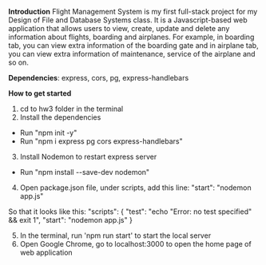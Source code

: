 **Introduction**
Flight Management System is my first full-stack project for my Design of File and Database Systems class. It is a Javascript-based web application that allows users to view, create, update and delete any information about flights, boarding and airplanes. For example, in boarding tab, you can view extra information of the boarding gate and in airplane tab, you can view extra information of maintenance, service of the airplane and so on.

**Dependencies**: express, cors, pg, express-handlebars

**How to get started**
1. cd to hw3 folder in the terminal
2. Install the dependencies
- Run "npm init -y"
- Run "npm i express pg cors express-handlebars"

3. Install Nodemon to restart express server
- Run "npm install --save-dev nodemon"

4. Open package.json file, under scripts, add this line: "start": "nodemon app.js"

So that it looks like this:
  "scripts": {
    "test": "echo \"Error: no test specified\" && exit 1",
    "start": "nodemon app.js"
  }

5. In the terminal, run 'npm run start' to start the local server
6. Open Google Chrome, go to localhost:3000 to open the home page of web application


